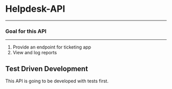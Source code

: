# Helpdesk-API

---

### Goal for this API

---

1. Provide an endpoint for ticketing app
2. View and log reports

Test Driven Development
---

This API is going to be developed with tests first.

